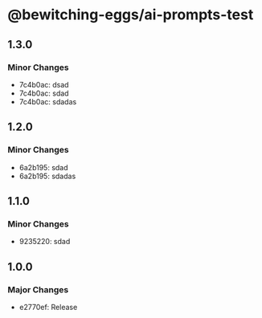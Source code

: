 # @bewitching-eggs/ai-prompts-test

## 1.3.0

### Minor Changes

- 7c4b0ac: dsad
- 7c4b0ac: sdad
- 7c4b0ac: sdadas

## 1.2.0

### Minor Changes

- 6a2b195: sdad
- 6a2b195: sdadas

## 1.1.0

### Minor Changes

- 9235220: sdad

## 1.0.0

### Major Changes

- e2770ef: Release
